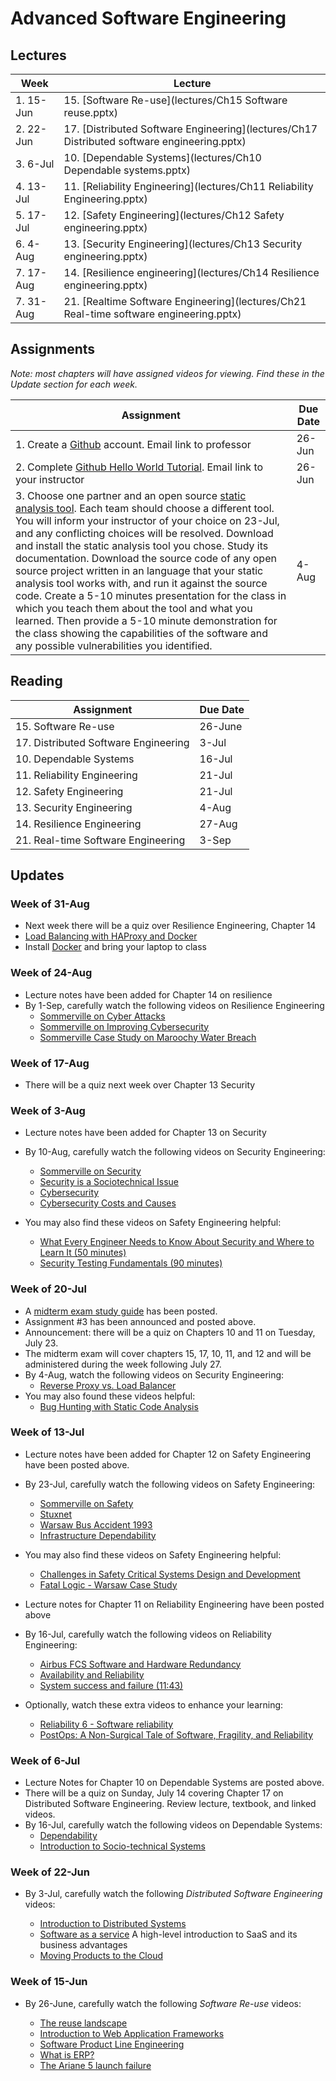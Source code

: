 # Advanced Software Engineering

## Lectures

| Week | Lecture |
|------|---------|
| 1. 15-Jun   | 15. [Software Re-use](lectures/Ch15 Software reuse.pptx)   |
| 2. 22-Jun   | 17. [Distributed Software Engineering](lectures/Ch17 Distributed software engineering.pptx)   |
| 3. 6-Jul   | 10. [Dependable Systems](lectures/Ch10 Dependable systems.pptx)  |
| 4. 13-Jul   | 11. [Reliability Engineering](lectures/Ch11 Reliability Engineering.pptx)  |
| 5. 17-Jul   | 12. [Safety Engineering](lectures/Ch12 Safety engineering.pptx)   |
| 6. 4-Aug   | 13.  [Security Engineering](lectures/Ch13 Security engineering.pptx) |
| 7. 17-Aug  | 14. [Resilience engineering](lectures/Ch14 Resilience engineering.pptx)  |
| 7. 31-Aug  | 21. [Realtime Software Engineering](lectures/Ch21 Real-time software engineering.pptx)  |

## Assignments

*Note: most chapters will have assigned videos for viewing.  Find these in the Update section for each week.*

| Assignment | Due Date |
|------------|----------|
| 1. Create a [Github](http://github.com) account. Email link to professor | 26-Jun |
| 2. Complete [Github Hello World Tutorial](https://guides.github.com/activities/hello-world/). Email link to your instructor | 26-Jun |
| 3. Choose one partner and an open source [static analysis tool](https://www.owasp.org/index.php/Source_Code_Analysis_Tools).  Each team should choose a different tool.  You will inform your instructor of your choice on 23-Jul, and any conflicting choices will be resolved.  Download and install the static analysis tool you chose.  Study its documentation.  Download the source code of any open source project written in an language that your static analysis tool works with, and run it against the source code.  Create a 5-10 minutes presentation for the class in which you teach them about the tool and what you learned.  Then provide a 5-10 minute demonstration for the class showing the capabilities of the software and any possible vulnerabilities you identified. |  4-Aug |

## Reading

| Assignment                           | Due Date |
|--------------------------------------|----------|
| 15. Software Re-use                  | 26-June  |
| 17. Distributed Software Engineering | 3-Jul    |
| 10. Dependable Systems               | 16-Jul   |
| 11. Reliability Engineering          |  21-Jul  |
| 12. Safety Engineering               | 21-Jul   |
| 13. Security Engineering             | 4-Aug    |
| 14. Resilience Engineering           | 27-Aug   |
| 21. Real-time Software Engineering   | 3-Sep    |

## Updates

### Week of 31-Aug

* Next week there will be a quiz over Resilience Engineering, Chapter 14
* [Load Balancing with HAProxy and Docker](https://medium.com/@nirgn/load-balancing-applications-with-haproxy-and-docker-d719b7c5b231)
* Install [Docker](https://www.docker.com/) and bring your laptop to class
### Week of 24-Aug

* Lecture notes have been added for Chapter 14 on resilience
* By 1-Sep, carefully watch the following videos on Resilience Engineering
  * [Sommerville on Cyber Attacks](https://www.youtube.com/watch?v=zTiOoojSqO4)
  * [Sommerville on Improving Cybersecurity](https://www.youtube.com/watch?v=lIKqqMJ_hYY)
  * [Sommerville Case Study on Maroochy Water Breach](https://www.youtube.com/watch?v=C_PRhTXp6VQ)


### Week of 17-Aug

* There will be a quiz next week over Chapter 13 Security

### Week of 3-Aug

* Lecture notes have been added for Chapter 13 on Security
* By 10-Aug, carefully watch the following videos on Security Engineering:
  * [Sommerville on Security](https://www.youtube.com/watch?v=GTxPzKfriOU)
  * [Security is a Sociotechnical Issue](https://www.youtube.com/watch?v=8bLwJy2BwKs)
  * [Cybersecurity](https://www.youtube.com/watch?v=YPxlwsxEW48)
  * [Cybersecurity Costs and Causes](https://www.youtube.com/watch?v=73E2tzQl_nY)

* You may also find these videos on Safety Engineering helpful:
  * [What Every Engineer Needs to Know About Security and Where to Learn It (50 minutes)](https://www.youtube.com/watch?v=LL_n7dlBgfY)
  * [Security Testing Fundamentals (90 minutes)](https://www.youtube.com/watch?v=PYwqyVlH8lQ)

### Week of 20-Jul

* A [midterm exam study guide](midterm_exam_review.md) has been posted.
* Assignment #3 has been announced and posted above.
* Announcement: there will be a quiz on Chapters 10 and 11 on Tuesday, July 23.
* The midterm exam will cover chapters 15, 17, 10, 11, and 12 and will be administered during the week following July 27.
* By 4-Aug, watch the following videos on Security Engineering:
  - [Reverse Proxy vs. Load Balancer](https://www.youtube.com/watch?v=S8J2fkN2FeI)
* You may also found these videos helpful:
  - [Bug Hunting with Static Code Analysis](https://www.youtube.com/watch?v=Sb011qfbMkQ)


### Week of 13-Jul

* Lecture notes have been added for Chapter 12 on Safety Engineering have been posted above.
* By 23-Jul, carefully watch the following videos on Safety Engineering:
  * [Sommerville on Safety](https://www.youtube.com/watch?v=IITymheitxw)
  * [Stuxnet](https://www.youtube.com/watch?v=RilxHjt5yRE)
  * [Warsaw Bus Accident 1993](https://www.youtube.com/watch?v=wzoxek74RTs)
  * [Infrastructure Dependability](https://www.youtube.com/watch?v=w209SCYioUo)
* You may also find these videos on Safety Engineering helpful:
  * [Challenges in Safety Critical Systems Design and Development](https://www.youtube.com/watch?v=UKR214ma-yU)
  * [Fatal Logic - Warsaw Case Study](https://www.youtube.com/watch?v=FZ5Ht_mhdrI)
* Lecture notes for Chapter 11 on Reliability Engineering have been posted above
* By 16-Jul, carefully watch the following videos on Reliability Engineering:
  - [Airbus FCS Software and Hardware Redundancy](https://www.youtube.com/watch?v=EOexjozpBdI)
  * [Availability and Reliability](https://www.youtube.com/watch?v=C94_arCm-Mw)
  * [System success and failure (11:43)](https://www.youtube.com/watch?v=VkW7Dr3SXkg)

* Optionally, watch these extra videos to enhance your learning:
  * [Reliability 6 - Software reliability](https://www.youtube.com/watch?v=wv51aF_qODA)
  * [PostOps: A Non-Surgical Tale of Software, Fragility, and Reliability](https://www.youtube.com/watch?v=txyvjt_E8z4)


### Week of 6-Jul

* Lecture Notes for Chapter 10 on Dependable Systems are posted above.
* There will be a quiz on Sunday, July 14 covering Chapter 17 on Distributed Software Engineering.  Review lecture, textbook, and linked videos.
* By 16-Jul, carefully watch the following videos on Dependable Systems:
  - [Dependability](https://www.youtube.com/watch?v=Oa27Xej1KdY)
  - [Introduction to Socio-technical Systems](https://www.youtube.com/watch?v=xdFftbIToV0)

###  Week of 22-Jun

* By 3-Jul, carefully watch the following *Distributed Software Engineering* videos:

  * [Introduction to Distributed Systems ](https://www.youtube.com/watch?v=F_4BCNl0iVk)
  * [Software as a service](https://www.youtube.com/watch?v=3DCqdY3yyDE)
  A high-level introduction to SaaS and its business advantages
  * [Moving Products to the Cloud](https://www.youtube.com/watch?v=vHtaOGwzZ3k)

###  Week of 15-Jun

* By 26-June, carefully watch the following *Software Re-use* videos:

  * [The reuse landscape](https://www.youtube.com/watch?v=feAZV7Ofov4)
  * [Introduction to Web Application Frameworks](https://www.youtube.com/watch?v=b3p4rBZAwwE)
  * [Software Product Line Engineering](https://www.youtube.com/watch?v=R1gybFwAy10)
  * [What is ERP?](https://www.youtube.com/watch?v=E0tgKVOxihI)
  * [The Ariane 5 launch failure](https://www.youtube.com/watch?v=W3YJeoYgozw)
